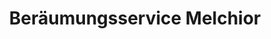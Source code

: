 ---
title: "Beräumungsservice Melchior"
url: /dresden/beraeumungsservice-melchior/
shop: Gebrauchtwaren
---